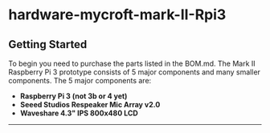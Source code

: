 # hardware-mycroft-mark-II-Rpi3

## Getting Started
To begin you need to purchase the parts listed in the BOM.md. The Mark II Raspberry Pi 3 prototype consists of 5 major components and many smaller components. The 5 major components are:

* **Raspberry Pi 3 (not 3b or 4 yet)**
* **Seeed Studios Respeaker Mic Array v2.0**
* **Waveshare 4.3" IPS 800x480 LCD**
* **


